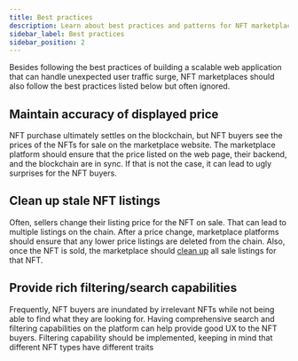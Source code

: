 ```yaml
---
title: Best practices
description: Learn about best practices and patterns for NFT marketplaces
sidebar_label: Best practices
sidebar_position: 2
---
```


Besides following the best practices of building a scalable web application that can handle unexpected user traffic surge, NFT marketplaces should also follow the best practices listed below but often ignored.

## Maintain accuracy of displayed price

NFT purchase ultimately settles on the blockchain, but NFT buyers see the prices of the NFTs for sale on the marketplace website. The marketplace platform should ensure that the price listed on the web page, their backend, and the blockchain are in sync. If that is not the case, it can lead to ugly surprises for the NFT buyers.

## Clean up stale NFT listings

Often, sellers change their listing price for the NFT on sale. That can lead to multiple listings on the chain. After a price change, marketplace platforms should ensure that any lower price listings are deleted from the chain. Also, once the NFT is sold, the marketplace should [clean up](https://github.com/onflow/nft-storefront/blob/main/transactions/cleanup_purchased_listings.cdc) all sale listings for that NFT.

## Provide rich filtering/search capabilities

Frequently, NFT buyers are inundated by irrelevant NFTs while not being able to find what they are looking for. Having comprehensive search and filtering capabilities on the platform can help provide good UX to the NFT buyers. Filtering capability should be implemented, keeping in mind that different NFT types have different traits
